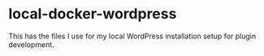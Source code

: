 # local-docker-wordpress
This has the files I use for my local WordPress installation setup for plugin development.
